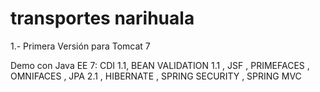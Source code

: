 transportes narihuala
===============

1.- Primera Versión para Tomcat 7

Demo con Java EE 7: CDI 1.1, BEAN VALIDATION 1.1 , JSF , PRIMEFACES , OMNIFACES , JPA 2.1 , HIBERNATE , SPRING SECURITY , SPRING MVC 


